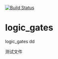 [![Build Status](https://travis-ci.com/vagicc/logic_gates.svg?branch=main)](https://travis-ci.com/github/vagicc/logic_gates)

# logic_gates
logic_gates
dd

测试文件

